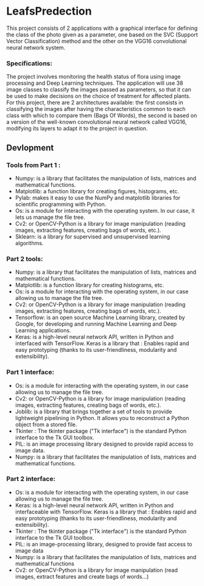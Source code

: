 # LeafsPredection
This project consists of 2 applications with a graphical interface for defining the class of the photo given as a parameter, one based on the SVC (Support Vector Classification) method and the other on the VGG16 convolutional neural network system.
### Specifications:
The project involves monitoring the health status of flora using image processing and Deep Learning techniques. The application will use 38 image classes to classify the images passed as parameters, so that it can be used to make decisions on the choice of treatment for affected plants. For this project, there are 2 architectures available: the first consists in classifying the images after having the characteristics common to each class with which to compare them (Bags Of Words), the second is based on a version of the well-known convolutional neural network called VGG16, modifying its layers to adapt it to the project in question.
## Devlopment
### Tools from Part 1 :
* Numpy: is a library that facilitates the manipulation of lists, matrices and mathematical functions.
* Matplotlib: a function library for creating figures, histograms, etc.
* Pylab: makes it easy to use the NumPy and matplotlib libraries for scientific programming with Python.
* Os: is a module for interacting with the operating system. In our case, it lets us manage the file tree.
* Cv2: or OpenCV-Python is a library for image manipulation (reading images, extracting features, creating bags of words, etc.).
* Sklearn: is a library for supervised and unsupervised learning algorithms.
### Part 2 tools:
* Numpy: is a library that facilitates the manipulation of lists, matrices and mathematical functions.
* Matplotlib: is a function library for creating histograms, etc.
* Os: is a module for interacting with the operating system, in our case allowing us to manage the file tree.
* Cv2: or OpenCV-Python is a library for image manipulation (reading images, extracting features, creating bags of words, etc.).
* Tensorflow: is an open source Machine Learning library, created by Google, for developing and running Machine Learning and Deep Learning applications.
* Keras: is a high-level neural network API, written in Python and interfaced with TensorFlow. Keras is a library that : Enables rapid and easy prototyping (thanks to its user-friendliness, modularity and extensibility).
### Part 1 interface:
* Os: is a module for interacting with the operating system, in our case allowing us to manage the file tree.
* Cv2: or OpenCV-Python is a library for image manipulation (reading images, extracting features, creating bags of words, etc.).
* Joblib: is a library that brings together a set of tools to provide lightweight pipelining in Python. It allows you to reconstruct a Python object from a stored file.
* Tkinter : The tkinter package ("Tk interface") is the standard Python interface to the Tk GUI toolbox.
* PIL: is an image processing library designed to provide rapid access to image data.
* Numpy: is a library that facilitates the manipulation of lists, matrices and mathematical functions.
### Part 2 interface:
* Os: is a module for interacting with the operating system, in our case allowing us to manage the file tree.
* Keras: is a high-level neural network API, written in Python and interfaceable with TensorFlow. Keras is a library that : Enables rapid and easy prototyping (thanks to its user-friendliness, modularity and extensibility).
* Tkinter : The tkinter package ("Tk interface") is the standard Python interface to the Tk GUI toolbox.
* PIL: is an image-processing library, designed to provide fast access to image data
* Numpy: is a library that facilitates the manipulation of lists, matrices and mathematical functions
* Cv2: or OpenCV-Python is a library for image manipulation (read images, extract features and create bags of words...)
